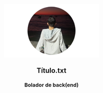 <p align="center">
 <img width="300px" src="./Design_sem_nome__9_-removebg-preview.png" align="center" alt="GitHub Readme Stats" />

<div align="center">
<h2 align="center">Título.txt</h2>

<h3 align="center">Bolador de back(end)</h3>


</div>
